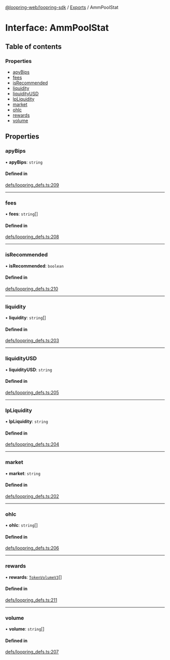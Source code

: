 [@loopring-web/loopring-sdk](../README.md) / [Exports](../modules.md) / AmmPoolStat

# Interface: AmmPoolStat

## Table of contents

### Properties

- [apyBips](AmmPoolStat.md#apybips)
- [fees](AmmPoolStat.md#fees)
- [isRecommended](AmmPoolStat.md#isrecommended)
- [liquidity](AmmPoolStat.md#liquidity)
- [liquidityUSD](AmmPoolStat.md#liquidityusd)
- [lpLiquidity](AmmPoolStat.md#lpliquidity)
- [market](AmmPoolStat.md#market)
- [ohlc](AmmPoolStat.md#ohlc)
- [rewards](AmmPoolStat.md#rewards)
- [volume](AmmPoolStat.md#volume)

## Properties

### apyBips

• **apyBips**: `string`

#### Defined in

[defs/loopring_defs.ts:209](https://github.com/Loopring/loopring_sdk/blob/532648f/src/defs/loopring_defs.ts#L209)

___

### fees

• **fees**: `string`[]

#### Defined in

[defs/loopring_defs.ts:208](https://github.com/Loopring/loopring_sdk/blob/532648f/src/defs/loopring_defs.ts#L208)

___

### isRecommended

• **isRecommended**: `boolean`

#### Defined in

[defs/loopring_defs.ts:210](https://github.com/Loopring/loopring_sdk/blob/532648f/src/defs/loopring_defs.ts#L210)

___

### liquidity

• **liquidity**: `string`[]

#### Defined in

[defs/loopring_defs.ts:203](https://github.com/Loopring/loopring_sdk/blob/532648f/src/defs/loopring_defs.ts#L203)

___

### liquidityUSD

• **liquidityUSD**: `string`

#### Defined in

[defs/loopring_defs.ts:205](https://github.com/Loopring/loopring_sdk/blob/532648f/src/defs/loopring_defs.ts#L205)

___

### lpLiquidity

• **lpLiquidity**: `string`

#### Defined in

[defs/loopring_defs.ts:204](https://github.com/Loopring/loopring_sdk/blob/532648f/src/defs/loopring_defs.ts#L204)

___

### market

• **market**: `string`

#### Defined in

[defs/loopring_defs.ts:202](https://github.com/Loopring/loopring_sdk/blob/532648f/src/defs/loopring_defs.ts#L202)

___

### ohlc

• **ohlc**: `string`[]

#### Defined in

[defs/loopring_defs.ts:206](https://github.com/Loopring/loopring_sdk/blob/532648f/src/defs/loopring_defs.ts#L206)

___

### rewards

• **rewards**: [`TokenVolumeV3`](TokenVolumeV3.md)[]

#### Defined in

[defs/loopring_defs.ts:211](https://github.com/Loopring/loopring_sdk/blob/532648f/src/defs/loopring_defs.ts#L211)

___

### volume

• **volume**: `string`[]

#### Defined in

[defs/loopring_defs.ts:207](https://github.com/Loopring/loopring_sdk/blob/532648f/src/defs/loopring_defs.ts#L207)

